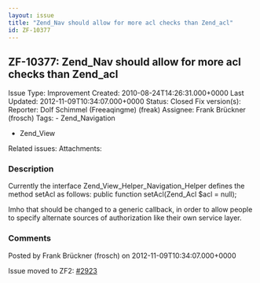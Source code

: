 ```yaml
---
layout: issue
title: "Zend_Nav should allow for more acl checks than Zend_acl"
id: ZF-10377
---
```


ZF-10377: Zend\_Nav should allow for more acl checks than Zend\_acl
-------------------------------------------------------------------

 Issue Type: Improvement Created: 2010-08-24T14:26:31.000+0000 Last Updated: 2012-11-09T10:34:07.000+0000 Status: Closed Fix version(s): 
 Reporter:  Dolf Schimmel (Freeaqingme) (freak)  Assignee:  Frank Brückner (frosch)  Tags: - Zend\_Navigation
- Zend\_View
 
 Related issues: 
 Attachments: 
### Description

Currently the interface Zend\_View\_Helper\_Navigation\_Helper defines the method setAcl as follows: public function setAcl(Zend\_Acl $acl = null);

Imho that should be changed to a generic callback, in order to allow people to specify alternate sources of authorization like their own service layer.

 

 

### Comments

Posted by Frank Brückner (frosch) on 2012-11-09T10:34:07.000+0000

Issue moved to ZF2: [\#2923](https://github.com/zendframework/zf2/issues/2923)

 

 